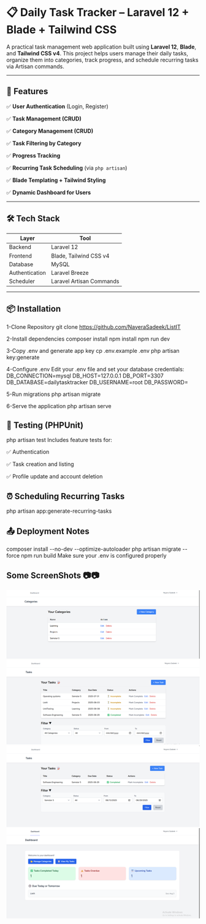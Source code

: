 # 📋 Daily Task Tracker – Laravel 12 + Blade + Tailwind CSS

A practical task management web application built using **Laravel 12**, **Blade**, and **Tailwind CSS v4**. This project helps users manage their daily tasks, organize them into categories, track progress, and schedule recurring tasks via Artisan commands.

---

## 🚀 Features

✅ **User Authentication** (Login, Register)

✅ **Task Management (CRUD)**

✅ **Category Management (CRUD)**

✅ **Task Filtering by Category**

✅ **Progress Tracking**

✅ **Recurring Task Scheduling** (via `php artisan`)

✅ **Blade Templating + Tailwind Styling**

✅ **Dynamic Dashboard for Users**


---


## 🛠 Tech Stack

| Layer        | Tool                         |
|--------------|------------------------------|
| Backend      | Laravel 12                   |
| Frontend     | Blade, Tailwind CSS v4       |
| Database     | MySQL                        |
| Authentication | Laravel Breeze             |
| Scheduler    | Laravel Artisan Commands     |

---

## 📦 Installation
1-Clone Repository git clone https://github.com/NayeraSadeek/ListIT

2-Install dependencies composer install npm install npm run dev

3-Copy .env and generate app key cp .env.example .env php artisan key:generate

4-Configure .env Edit your .env file and set your database credentials: 
DB_CONNECTION=mysql 
DB_HOST=127.0.0.1 
DB_PORT=3307
DB_DATABASE=dailytasktracker
DB_USERNAME=root
DB_PASSWORD=

5-Run migrations php artisan migrate

6-Serve the application php artisan serve 


## 🧪 Testing (PHPUnit)
php artisan test
Includes feature tests for:

✅ Authentication

✅ Task creation and listing

✅ Profile update and account deletion

## ⏰ Scheduling Recurring Tasks
php artisan app:generate-recurring-tasks

## 📤 Deployment Notes
composer install --no-dev --optimize-autoloader
php artisan migrate --force
npm run build
Make sure your .env is configured properly

## Some ScreenShots 📷📷
![Screenshot 1](Screenshot%202025-08-02%20185637.png)
![Screenshot 2](Screenshot%202025-08-02%20185623.png)
![Screenshot 3](Screenshot%202025-08-02%20185601.png)
![Screenshot 4](Screenshot%202025-08-02%20185532.png)


